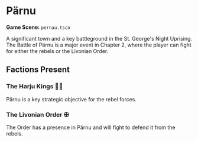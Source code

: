 # Pärnu

**Game Scene:** `pernau.tscn`

A significant town and a key battleground in the St. George's Night Uprising. The Battle of Pärnu is a major event in Chapter 2, where the player can fight for either the rebels or the Livonian Order.

## Factions Present

### The Harju Kings ✊🏻
Pärnu is a key strategic objective for the rebel forces.

### The Livonian Order ✠ 
The Order has a presence in Pärnu and will fight to defend it from the rebels.
